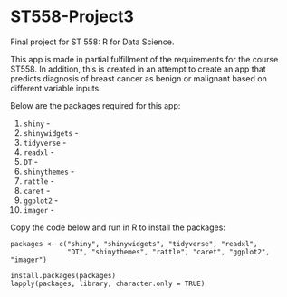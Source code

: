 # ST558-Project3
Final project for ST 558: R for Data Science.

This app is made in partial fulfillment of the requirements for the course ST558. 
In addition, this is created in an attempt to create an app that predicts diagnosis 
of breast cancer as benign or malignant based on different variable inputs.

Below are the packages required for this app:

1. `shiny` - 
2. `shinywidgets` - 
3. `tidyverse` -
4. `readxl` -
5. `DT` - 
6. `shinythemes` -
7. `rattle` -
8. `caret` -
9. `ggplot2` - 
10. `imager` -

Copy the code below and run in R to install the packages:

```{r}
packages <- c("shiny", "shinywidgets", "tidyverse", "readxl",
              "DT", "shinythemes", "rattle", "caret", "ggplot2", "imager")

install.packages(packages)
lapply(packages, library, character.only = TRUE)

```

